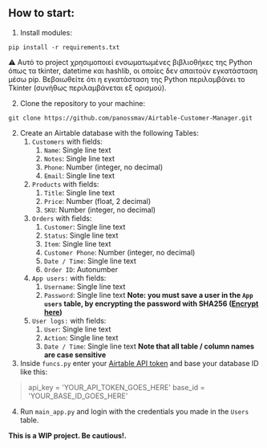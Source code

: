 ## How to start:
1. Install modules:
``` 
pip install -r requirements.txt
```
⚠ Αυτό το project χρησιμοποιεί ενσωματωμένες βιβλιοθήκες της Python όπως τα tkinter, datetime και hashlib, οι οποίες δεν απαιτούν εγκατάσταση μέσω pip. Βεβαιωθείτε ότι η εγκατάσταση της Python περιλαμβάνει το Tkinter (συνήθως περιλαμβάνεται εξ ορισμού).


2. Clone the repository to your machine:
``` git
git clone https://github.com/panossmav/Airtable-Customer-Manager.git
```
2. Create an Airtable database with the following Tables:
	1. `Customers` with fields:
		1. `Name`: Single line text
		2. `Notes`: Single line text
		3. `Phone`: Number (integer, no decimal)
		4. `Email`: Single line text
	2. `Products` with fields:
		1. `Title`: Single line text 
		2. `Price`: Number (float, 2 decimal)
		3. `SKU`: Number (integer, no decimal)
	3. `Orders` with fields:
		1. `Customer`: Single line text
		2. `Status`: Single line text
		3. `Item`: Single line text
		4. `Customer Phone`: Number (integer, no decimal)
		5. `Date / Time`: Single line text
		6. `Order ID`: Autonumber
	4. `App users:` with fields:
		1. `Username`: Single line text
		2. `Password`: Single line text
		**Note: you must save a user in the `App users` table, by encrypting the password with SHA256 ([Encrypt here](https://emn178.github.io/online-tools/sha256.html))**
	5. `User logs:` with fields:
		1. `User`: Single line text
		2. `Action`: Single line text
		3. `Date / Time`: Single line text
	**Note that all table / column names are case sensitive**
3. Inside `funcs.py` enter your [Airtable API token](https://airtable.com/create/tokens) and base your database ID like this:
>	api_key = 'YOUR_API_TOKEN_GOES_HERE'
>	base_id = 'YOUR_BASE_ID_GOES_HERE'

4. Run `main_app.py` and login with the credentials you made in the `Users` table.

**This is a WIP project. Be cautious!.**

